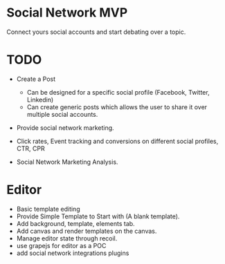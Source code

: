 # Social Network MVP
Connect yours social accounts and start debating over a topic.

# TODO

- Create a Post
  - Can be designed for a specific social profile (Facebook, Twitter, Linkedin)
  - Can create generic posts which allows the user to share it over multiple social accounts.

- Provide social network marketing.
- Click rates, Event tracking and conversions on different social profiles, CTR, CPR
- Social Network Marketing Analysis.

# Editor
- Basic template editing
- Provide Simple Template to Start with (A blank template).
- Add background, template, elements tab.
- Add canvas and render templates on the canvas.
- Manage editor state through recoil.
- use grapejs for editor as a POC
- add social network integrations plugins
